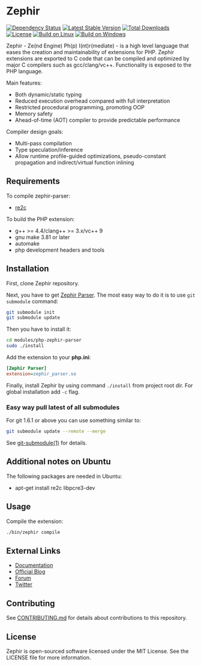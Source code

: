Zephir
======

[![Dependency Status](https://www.versioneye.com/package/phalcon:zephir/badge.png)](https://www.versioneye.com/package/phalcon:zephir)
[![Latest Stable Version](https://poser.pugx.org/phalcon/zephir/v/stable.png)](https://packagist.org/packages/phalcon/zephir)
[![Total Downloads](https://poser.pugx.org/phalcon/zephir/downloads.png)](https://packagist.org/packages/phalcon/zephir)
[![License](https://poser.pugx.org/phalcon/zephir/license.svg)](https://packagist.org/packages/phalcon/zephir)
[![Build on Linux](https://secure.travis-ci.org/phalcon/zephir.svg?branch=master)](http://travis-ci.org/phalcon/zephir)
[![Build on Windows](https://ci.appveyor.com/api/projects/status/cxa1810md7v6n095/branch/master?svg=true)](https://ci.appveyor.com/project/sergeyklay/zephir/branch/master)


Zephir - Ze(nd Engine) Ph(p) I(nt)r(mediate) - is a high level language that eases the creation and maintainability
of extensions for PHP. Zephir extensions are exported to C code that can be compiled and optimized by major C compilers
such as gcc/clang/vc++. Functionality is exposed to the PHP language.

Main features:

* Both dynamic/static typing
* Reduced execution overhead compared with full interpretation
* Restricted procedural programming, promoting OOP
* Memory safety
* Ahead-of-time (AOT) compiler to provide predictable performance

Compiler design goals:

* Multi-pass compilation
* Type speculation/inference
* Allow runtime profile-guided optimizations, pseudo-constant propagation and indirect/virtual function inlining

Requirements
------------

To compile zephir-parser:

* [re2c](http://re2c.org/)

To build the PHP extension:

* g++ >= 4.4/clang++ >= 3.x/vc++ 9
* gnu make 3.81 or later
* automake
* php development headers and tools

Installation
------------

First, clone Zephir repository.

Next, you have to get [Zephir Parser](https://github.com/phalcon/php-zephir-parser).
The most easy way to do it is to use `git submodule` command:

```bash
git submodule init
git submodule update
```

Then you have to install it:

```bash
cd modules/php-zephir-parser
sudo ./install
```

Add the extension to your **php.ini**:

```ini
[Zephir Parser]
extension=zephir_parser.so
```

Finally, install Zephir by using command `./install` from project root dir.
For global installation add `-c` flag.

### Easy way pull latest of all submodules

For git 1.6.1 or above you can use something similar to:

```bash
git submodule update --remote --merge
```

See [git-submodule(1)](http://www.kernel.org/pub/software/scm/git/docs/v1.6.1.3/git-submodule.html) for details.

Additional notes on Ubuntu
--------------------------

The following packages are needed in Ubuntu:

* apt-get install re2c libpcre3-dev

Usage
-----

Compile the extension:

```bash
./bin/zephir compile
```

External Links
--------------

* [Documentation](https://zephir-lang.com/)
* [Official Blog](https://blog.zephir-lang.com/)
* [Forum](https://forum.zephir-lang.com/)
* [Twitter](https://twitter.com/zephirlang)

Contributing
------------

See [CONTRIBUTING.md](https://github.com/phalcon/zephir/blob/master/CONTRIBUTING.md) for details about contributions to this repository.

License
-------

Zephir is open-sourced software licensed under the MIT License. See the LICENSE file for more information.
